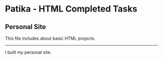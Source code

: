 # Patika - HTML Completed Tasks
## Personal Site

This file includes about basic HTML projects.

----

I built my personal site.

